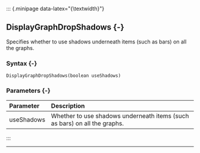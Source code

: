 ::: {.minipage data-latex="{\textwidth}"}
## DisplayGraphDropShadows {-}

Specifies whether to use shadows underneath items (such as bars) on all the graphs.

### Syntax {-}

```{sql}
DisplayGraphDropShadows(boolean useShadows)
```

### Parameters {-}

**Parameter** | **Description**
| :-- | :-- |
useShadows | Whether to use shadows underneath items (such as bars) on all the graphs.
:::

***
